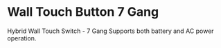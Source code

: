 # Wall Touch Button 7 Gang

Hybrid Wall Touch Switch - 7 Gang
Supports both battery and AC power operation.
